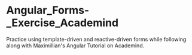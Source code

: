# Angular_Forms-_Exercise_Academind
Practice using template-driven and reactive-driven forms while following along with Maximillian's Angular Tutorial on Academind.
